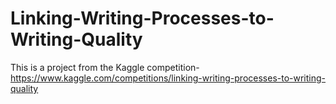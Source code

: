 # Linking-Writing-Processes-to-Writing-Quality

This is a project from the Kaggle competition- https://www.kaggle.com/competitions/linking-writing-processes-to-writing-quality
